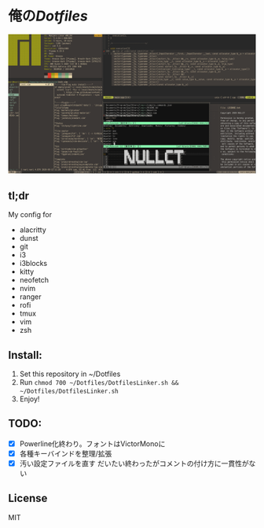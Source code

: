# 俺の*Dotfiles*

![ScreenShot](Screenshot.png)

## tl;dr
My config for
- alacritty
- dunst
- git
- i3
- i3blocks
- kitty
- neofetch
- nvim
- ranger
- rofi
- tmux
- vim
- zsh

## Install:
1. Set this repository in ~/Dotfiles
1. Run `chmod 700 ~/Dotfiles/DotfilesLinker.sh && ~/Dotfiles/DotfilesLinker.sh`
1. Enjoy!

## TODO:
- [x] Powerline化終わり。フォントはVictorMonoに
- [x] 各種キーバインドを整理/拡張
- [x] 汚い設定ファイルを直す だいたい終わったがコメントの付け方に一貫性がない

## License
MIT
